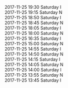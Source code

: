 2017-11-25 19:30 Saturday  I  
2017-11-25 19:15 Saturday  N  
2017-11-25 18:50 Saturday  I  
2017-11-25 18:45 Saturday  N  
2017-11-25 18:05 Saturday  I  
2017-11-25 18:00 Saturday  N  
2017-11-25 16:35 Saturday  I  
2017-11-25 15:00 Saturday  N  
2017-11-25 14:55 Saturday  I  
2017-11-25 14:50 Saturday  N  
2017-11-25 14:15 Saturday  I  
2017-11-25 14:05 Saturday  N  
2017-11-25 14:00 Saturday  I  
2017-11-25 13:55 Saturday  N  
2017-11-25 13:45 Saturday  I  
